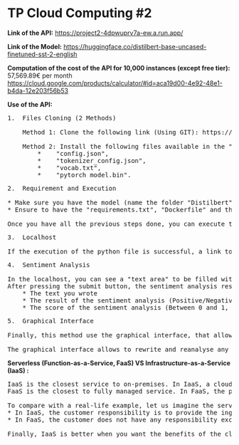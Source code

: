 # TP Cloud Computing #2

__Link of the API:__ https://project2-4dpwuprv7a-ew.a.run.app/

__Link of the Model:__ https://huggingface.co/distilbert-base-uncased-finetuned-sst-2-english

__Computation of the cost of the API for 10,000 instances (except free tier):__ 57,569.89€ per month https://cloud.google.com/products/calculator/#id=aca19d00-4e92-48e1-b4da-12e203f56b53


__Use of the API:__



<pre>
1.  Files Cloning (2 Methods)
    
    Method 1: Clone the following link (Using GIT): https://huggingface.co/distilbert-base-uncased-finetuned-sst-2-english.

    Method 2: Install the following files available in the "files and versions" section of the Model link: 
        *    "config.json", 
        *    "tokenizer_config.json", 
        *    "vocab.txt", 
        *    "pytorch_model.bin".
</pre>

<pre>
2.  Requirement and Execution

* Make sure you have the model (name the folder "Distilbert" or you will have to modify the "model_path" in the python file) in the same folder as the python file.
* Ensure to have the "requirements.txt", "Dockerfile" and the folder "templates" with the file "index.html" (the CSS is not useful).

Once you have all the previous steps done, you can execute the python file "main.py". 
</pre>

<pre>
3.  Localhost

If the execution of the python file is successful, a link toward the localhost will be displayed (should be like this :http://localhost:8080/).
</pre>

<pre>
4.  Sentiment Analysis

In the localhost, you can see a "text area" to be filled with the desire sentence and a "submit button" to send the text to be analysed.
After pressing the submit button, the sentiment analysis results will be displayed and you should see:
    * The text you wrote
    * The result of the sentiment analysis (Positive/Negative).
    * The score of the sentiment analysis (Between 0 and 1, depending on the polarity and the previous result; being 0 the least and 1 the highest). 
</pre>


<pre>
5.  Graphical Interface

Finally, this method use the graphical interface, that allows you to interact continously. The API execute each time you press the submit button. 

The graphical interface allows to rewrite and reanalyse any text with a more user-friendly approach (faster and easier) and without requiring to reload the page or going back.
</pre>



__Serverless (Function-as-a-Service, FaaS) VS Infrastructure-as-a-Service (IaaS) :__
<pre>
IaaS is the closest service to on-premises. In IaaS, a cloud provider rents infrastructure such as servers, virtual machines, networks, and storage. However, customers are still responsible for managing provisioning and installing applications. 
FaaS is the closest to fully managed service. In FaaS, the provider is responsible for powering up and shutting down the server on which the applications run. In such service, the customers do not have to worry about managing or provisioning the server.

To compare with a real-life example, let us imagine the service being a cheeseburger fries. 
* In IaaS, the customer responsibility is to provide the ingredients and all necessities to make the cheeseburger such as the bread, the cheeses, the steaks,  the potatoes, the plates, the utensils, etc., while the “infrastructure” such as the gas/electricity, oven are provided.
* In FaaS, the customer does not have any responsibility except knowing what he wants to order. The infrastructure and the ingredients are provided. 

Finally, IaaS is better when you want the benefits of the cloud while maintaining a large degree of control, while the FaaS is better when you are running application on a high volume transactions or when you need your applications to run on a dynamic basis (or regular schedule) and with a fast scale due to some spike in the workload.
</pre>
